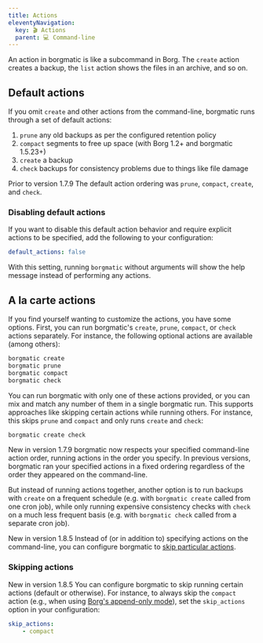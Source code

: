 ```yaml
---
title: Actions
eleventyNavigation:
  key: 🎬 Actions
  parent: 💻 Command-line
---
```

An action in borgmatic is like a subcommand in Borg. The `create` action creates
a backup, the `list` action shows the files in an archive, and so on.


## Default actions

If you omit `create` and other actions from the command-line, borgmatic runs
through a set of default actions:

1. `prune` any old backups as per the configured retention policy
2. `compact` segments to free up space (with Borg 1.2+ and borgmatic 1.5.23+)
3. `create` a backup
4. `check` backups for consistency problems due to things like file damage

<span class="minilink minilink-addedin">Prior to version 1.7.9</span> The
default action ordering was `prune`, `compact`, `create`, and `check`.

### Disabling default actions

If you want to disable this default action behavior and require explicit actions
to be specified, add the following to your configuration:

```yaml
default_actions: false
```

With this setting, running `borgmatic` without arguments will show the help
message instead of performing any actions.


## A la carte actions

If you find yourself wanting to customize the actions, you have some options.
First, you can run borgmatic's `create`, `prune`, `compact`, or `check`
actions separately. For instance, the following optional actions are
available (among others):

```bash
borgmatic create
borgmatic prune
borgmatic compact
borgmatic check
```

You can run borgmatic with only one of these actions provided, or you can mix
and match any number of them in a single borgmatic run. This supports
approaches like skipping certain actions while running others. For instance,
this skips `prune` and `compact` and only runs `create` and `check`:

```bash
borgmatic create check
```

<span class="minilink minilink-addedin">New in version 1.7.9</span> borgmatic
now respects your specified command-line action order, running actions in the
order you specify. In previous versions, borgmatic ran your specified actions
in a fixed ordering regardless of the order they appeared on the command-line.

But instead of running actions together, another option is to run backups with
`create` on a frequent schedule (e.g. with `borgmatic create` called from one
cron job), while only running expensive consistency checks with `check` on a
much less frequent basis (e.g. with `borgmatic check` called from a separate
cron job).

<span class="minilink minilink-addedin">New in version 1.8.5</span> Instead of
(or in addition to) specifying actions on the command-line, you can configure
borgmatic to [skip particular
actions](https://torsion.org/borgmatic/how-to/set-up-backups/#skipping-actions).


### Skipping actions

<span class="minilink minilink-addedin">New in version 1.8.5</span> You can
configure borgmatic to skip running certain actions (default or otherwise).
For instance, to always skip the `compact` action (e.g., when using [Borg's
append-only
mode](https://borgbackup.readthedocs.io/en/stable/usage/notes.html#append-only-mode-forbid-compaction)),
set the `skip_actions` option in your configuration:

```yaml
skip_actions:
    - compact
```
